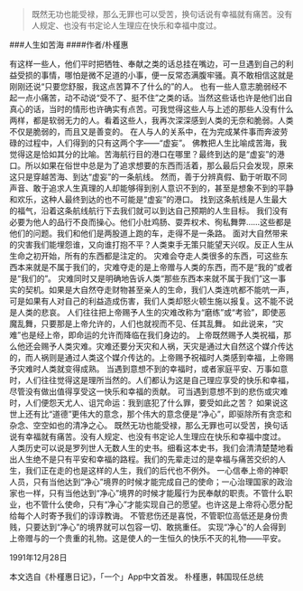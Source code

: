 > 既然无功也能受禄，那么无罪也可以受苦，换句话说有幸福就有痛苦。没有人规定、也没有书定论人生理应在快乐和幸福中度过。

###人生如苦海
####作者/朴槿惠


有这样一些人，他们平时把牺牲、奉献之类的话总挂在嘴边，可一旦遇到自己的利益受损的事情，哪怕是微不足道的小事，便一反常态满腹牢骚。真不敢相信这就是刚刚还说“只要您舒服，我这点苦算不了什么的”的人。
也有一些人意志脆弱经不起一点小痛苦，动不动说“受不了、挺不住”之类的话。当然这些话也许是他们出自真心的话，当时的情形也许确实有点苦。可我觉得这些人与上述的那些人没有什么两样，都是软弱无力的人。看着这些人，我再次深深感到人类的无奈和脆弱。人类不仅是脆弱的，而且又是善变的。
在人与人的关系中，在为完成某件事而奔波劳碌的过程中，人们得到的只有这两个字——“虚妄”。
佛教把人生比喻成苦海，我觉得这是恰如其分的比喻。苦海航行目的港口在哪里？最终到达的是“虚妄”的港口。所以如果在俗世中总是为了追求想要的东西而活着，那么最后只会发现，原来这只是穿越苦海、到达“虚妄”的一条航线。
然而，善于分辨真假、勤于听取不同声音、敢于追求人生真理的人却能够得到别人意识不到的，甚至是想象不到的平静和欢乐，这种人最终到达的也不可能是“虚妄”的港口。
找到这条航线是人生最大的福气，沿着这条航线航行下去我们就可以到达自己预期的人生目标。
我们没有必要为他人的品行不良而操心。他们小肚鸡肠、耍弄权术、徇私舞弊……这些都是他们的问题。我们和他们是两股道上跑的车，走得不是一条路。
面对大自然带来的灾害我们能埋怨谁，又向谁打抱不平？人类束手无策只能望天兴叹。反正人生从生命之初开始，所有的东西都是注定的。
灾难会夺走人类很多的东西，可这些东西本来就是不属于我们的，灾难夺走的是上帝赠与人类的东西，而不是“我的”或者是“我们的”。
灾难同时又是明确地告诉人类“那些东西本来就不属于我们”这一事实的契机。如果是大自然夺走财物甚至亲人的生命，我们人类连吭都不能吭一声，可是如果有人对自己的利益造成伤害，我们人类却怒火顿生施以报复。这不能不说是人类的悲哀。
人们往往把上帝赐予人生的灾难改称为“磨练”或“考验”，即使恶魔乱舞，只要那是上帝允许的，人们也就视而不见、任其乱舞。
如此说来，“灾难”也是经上帝，即命运的允许而降临在我们身边的。
上帝既然赐予人类祝福，那么他还会赐予人类灾难。灾难还要分天灾和人祸，天灾是通过大自然这个媒介传达的，而人祸则是通过人类这个媒介传达的。上帝赐予祝福时人类感到幸福，上帝赐予灾难时人类就变得成熟。
当遇到意想不到的幸福时，或者家庭平安、万事如意时，人们往往觉得这是理所当然的。人们都认为这是自己理应享受的快乐和幸福，尽管没有做出值得享受这一快乐和幸福的贡献。
可当遇到意想不到的悲伤或灾难时，人们便怨天尤人、诅咒命运：我到底犯了什么罪，要受如此之苦？
如果说这世上还有比“道德”更伟大的意念，那个伟大的意念便是“净心”，即驱除所有贪恋和杂念、空空如也的清净之心。
既然无功也能受禄，那么无罪也可以受苦，换句话说有幸福就有痛苦。没有人规定、也没有书定论人生理应在快乐和幸福中度过。
人类历史可以说是罗列世人无数人生的史书。细看这本史书，我们会清清楚楚地看出人生绝不是只有平安和幸福的路程。我们的先辈走过的是幸福与痛苦交织的人生，我们正在走的也是这样的人生，我们的后代也不例外。
一心信奉上帝的神职人员，只有当他达到“净心”境界的时候才能完成自己的使命；一心治理国家的政治家也一样，只有当他达到“净心”境界的时候才能履行为民奉献的职责。不管什么职业，也不管什么使命，只有“净心”才能实现自己的愿望。也许这是上帝将心愿分配给每个人时寄予我们的谆谆教诲。
不管悲伤还是喜悦，不管职位高低还是身份贵贱，只要达到“净心”的境界就可以包容一切、敢挑重任。
实现“净心”的人会得到上帝赠与的一个贵重的礼物。这是使人的一生恒久的快乐不灭的礼物——平安。

1991年12月28日


本文选自《朴槿惠日记》，「一个」App中文首发。
朴槿惠，韩国现任总统 